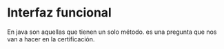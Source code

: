 # Interfaz funcional
En java son aquellas que tienen un solo método.
es una pregunta que nos van a hacer en la certificación.

